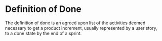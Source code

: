 # Definition of Done


The definition of done is an agreed upon list of the activities deemed
necessary to get a product increment, usually represented by a user
story, to a done state by the end of a sprint.

